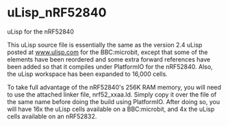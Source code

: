 # uLisp_nRF52840
uLisp for the nRF52840

This uLisp source file is essentially the same as the version 2.4 uLisp posted at www.ulisp.com for the BBC:microbit, except that some of the elements have been reordered and some extra forward references have been added so that it compiles under PlatformIO for the nRF52840.  Also, the uLisp workspace has been expanded to 16,000 cells.

To take full advantage of the nRF52840's 256K RAM memory, you will need to use the attached linker file, nrf52_xxaa.ld.  Simply copy it over the file of the same name before doing the build using PlatformIO.  After doing so, you will have 16x the uLisp cells available on a BBC:microbit, and 4x the uLisp cells available on an nRF52832.
